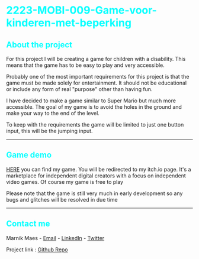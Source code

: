 <h1 style="color:cyan">2223-MOBI-009-Game-voor-kinderen-met-beperking</h1>

<h2 style="color:cyan">About the project</h2>
<p>For this project I will be creating a game for children with a disability. This means that the game has to be easy to play and very accessible.

Probably one of the most important requirements for this project is that the game must be made solely for entertainment. It should not be educational or include any form of real "purpose" other than having fun.

I have decided to make a game similar to Super Mario but much more accessible.
The goal of my game is to avoid the holes in the ground and make your way to the end of the level.

To keep with the requirements the game will be limited to just one button input, this will be the jumping input.</p>

---
<h2 style="color:cyan">Game demo</h2>
<p> <a href="https://marnik-maes.itch.io/2d-side-scroller">HERE</a> you can find my game. You will be redirected to my itch.io page. It's a marketplace for independent digital creators with a focus on independent video games. Of course my game is free to play</p>

<p>Please note that the game is still very much in early development so any bugs and glitches will be resolved in due time</p>

---



<h2 style="color:cyan">Contact me</h2>
<p>
    Marnik Maes - 
    <a href="mailto:r0881840@student.thomasmore.be">Email</a> - 
    <a href="https://www.linkedin.com/in/marnik-maes-b0aa79250/">LinkedIn</a> - 
    <a href="https://twitter.com/MaesMarnik">Twitter</a>
</p>

<p>Project link : <a href="https://github.com/Thomas-More-Digital-Innovation/2223-MOBI-009-Game-voor-kinderen-met-beperking-MM"> Github Repo </a> </p>


